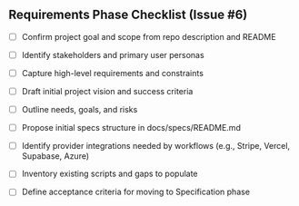 ## Requirements Phase Checklist (Issue #6)

- [ ] Confirm project goal and scope from repo description and README
- [ ] Identify stakeholders and primary user personas
- [ ] Capture high-level requirements and constraints
- [ ] Draft initial project vision and success criteria
- [ ] Outline needs, goals, and risks
- [ ] Propose initial specs structure in docs/specs/README.md
- [ ] Identify provider integrations needed by workflows (e.g., Stripe, Vercel, Supabase, Azure)
- [ ] Inventory existing scripts and gaps to populate
- [ ] Define acceptance criteria for moving to Specification phase

